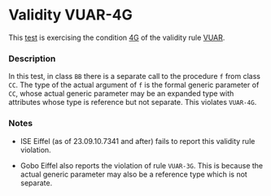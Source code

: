 # Validity VUAR-4G

This [test](.) is exercising the condition [4G](../Readme.md) of the validity rule [VUAR](../../vuar/Readme.md).

### Description

In this test, in class `BB` there is a separate call to the procedure `f` from class `CC`. The type of the actual argument of `f` is the formal generic parameter of `CC`, whose actual generic parameter may be an expanded type with attributes whose type is reference but not separate. This violates `VUAR-4G`.

### Notes

* ISE Eiffel (as of 23.09.10.7341 and after) fails to report this validity rule violation.

* Gobo Eiffel also reports the violation of rule `VUAR-3G`. This is because the actual generic parameter may also be a reference type which is not separate.
